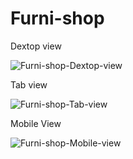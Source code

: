# Furni-shop
 
Dextop view

![Furni-shop-Dextop-view](https://user-images.githubusercontent.com/118212340/203253150-b0a452d1-1052-49e3-b269-3428b453d1e1.png)

 
 Tab view

 ![Furni-shop-Tab-view](https://user-images.githubusercontent.com/118212340/203253079-5e8924e9-ef50-4090-84c2-acce24a362a6.png)

 
 Mobile View

 ![Furni-shop-Mobile-view](https://user-images.githubusercontent.com/118212340/203252976-ee5265c2-60c0-4521-a2f7-9ba6682ad1d3.png)

